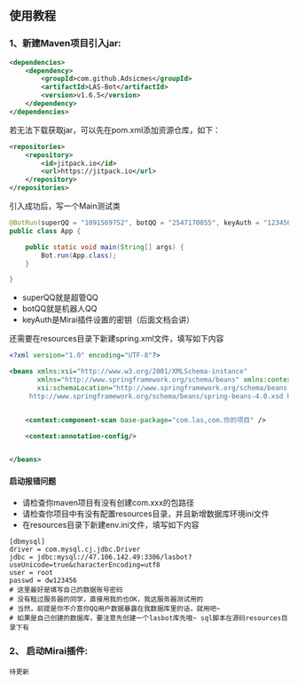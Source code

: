 ## 使用教程

### 1、新建Maven项目引入jar:

```xml
<dependencies>
    <dependency>
        <groupId>com.github.Adsicmes</groupId>
        <artifactId>LAS-Bot</artifactId>
        <version>v1.6.5</version>
    </dependency>
</dependencies>
```

若无法下载获取jar，可以先在pom.xml添加资源仓库，如下：

```xml
<repositories>
    <repository>
        <id>jitpack.io</id>
        <url>https://jitpack.io</url>
    </repository>
</repositories>
```

引入成功后，写一个Main测试类
```java
@BotRun(superQQ = "1091569752", botQQ = "2547170055", keyAuth = "123456")
public class App {

    public static void main(String[] args) {
        Bot.run(App.class);
    }

}
```

- superQQ就是超管QQ
- botQQ就是机器人QQ
- keyAuth是Mirai插件设置的密钥（后面文档会讲）

还需要在resources目录下新建spring.xml文件，填写如下内容
```xml
<?xml version="1.0" encoding="UTF-8"?>

<beans xmlns:xsi="http://www.w3.org/2001/XMLSchema-instance"
       xmlns="http://www.springframework.org/schema/beans" xmlns:context="http://www.springframework.org/schema/context"
       xsi:schemaLocation="http://www.springframework.org/schema/beans
     http://www.springframework.org/schema/beans/spring-beans-4.0.xsd http://www.springframework.org/schema/context https://www.springframework.org/schema/context/spring-context.xsd">


    <context:component-scan base-package="com.las,com.你的项目" />

    <context:annotation-config/>


</beans>
```


#### 启动报错问题
- 请检查你maven项目有没有创建com.xxx的包路径
- 请检查你项目中有没有配置resources目录，并且新增数据库环境ini文件
- 在resources目录下新建env.ini文件，填写如下内容

```
[dbmysql]
driver = com.mysql.cj.jdbc.Driver
jdbc = jdbc:mysql://47.106.142.49:3306/lasbot?useUnicode=true&characterEncoding=utf8
user = root
passwd = dw123456
# 这里最好是填写自己的数据账号密码
# 没有租过服务器的同学，直接用我的也OK，我这服务器测试用的
# 当然，前提是你不介意你QQ用户数据暴露在我数据库里的话，就用吧~
# 如果是自己创建的数据库，要注意先创建一个lasbot库先哦~ sql脚本在源码resources目录下有
```

### 2、 启动Mirai插件:

```
待更新
```


